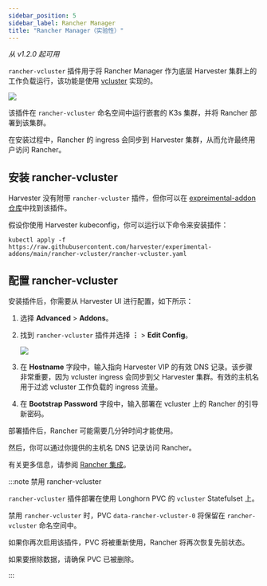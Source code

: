 ```yaml
---
sidebar_position: 5
sidebar_label: Rancher Manager
title: "Rancher Manager（实验性）"
---
```


_从 v1.2.0 起可用_

`rancher-vcluster` 插件用于将 Rancher Manager 作为底层 Harvester 集群上的工作负载运行，该功能是使用 [vcluster](https://www.vcluster.com/) 实现的。

![](/img/v1.2/vm-import-controller/EnableAddon.png)

该插件在 `rancher-vcluster` 命名空间中运行嵌套的 K3s 集群，并将 Rancher 部署到该集群。

在安装过程中，Rancher 的 ingress 会同步到 Harvester 集群，从而允许最终用户访问 Rancher。

## 安装 rancher-vcluster

Harvester 没有附带 `rancher-vcluster` 插件，但你可以在 [expreimental-addon 仓库](https://github.com/harvester/experimental-addons)中找到该插件。

假设你使用 Harvester kubeconfig，你可以运行以下命令来安装插件：

```
kubectl apply -f https://raw.githubusercontent.com/harvester/experimental-addons/main/rancher-vcluster/rancher-vcluster.yaml
```

## 配置 rancher-vcluster

安装插件后，你需要从 Harvester UI 进行配置，如下所示：

1. 选择 **Advanced** > **Addons**。
1. 找到 `rancher-vcluster` 插件并选择 **⋮** > **Edit Config**。

   ![](/img/v1.2/rancher-vcluster/VclusterConfig.png)

1. 在 **Hostname** 字段中，输入指向 Harvester VIP 的有效 DNS 记录。该步骤非常重要，因为 vcluster ingress 会同步到父 Harvester 集群。有效的主机名用于过滤 vcluster 工作负载的 ingress 流量。
1. 在 **Bootstrap Password** 字段中，输入部署在 vcluster 上的 Rancher 的引导新密码。

部署插件后，Rancher 可能需要几分钟时间才能使用。

然后，你可以通过你提供的主机名 DNS 记录访问 Rancher。

有关更多信息，请参阅 [Rancher 集成](../../rancher/virtualization-management.md)。

:::note 禁用 rancher-vcluster

`rancher-vcluster` 插件部署在使用 Longhorn PVC 的 `vcluster` Statefulset 上。

禁用 `rancher-vcluster` 时，PVC `data-rancher-vcluster-0` 将保留在 `rancher-vcluster` 命名空间中。

如果你再次启用该插件，PVC 将被重新使用，Rancher 将再次恢复先前状态。

如果要擦除数据，请确保 PVC 已被删除。

:::
